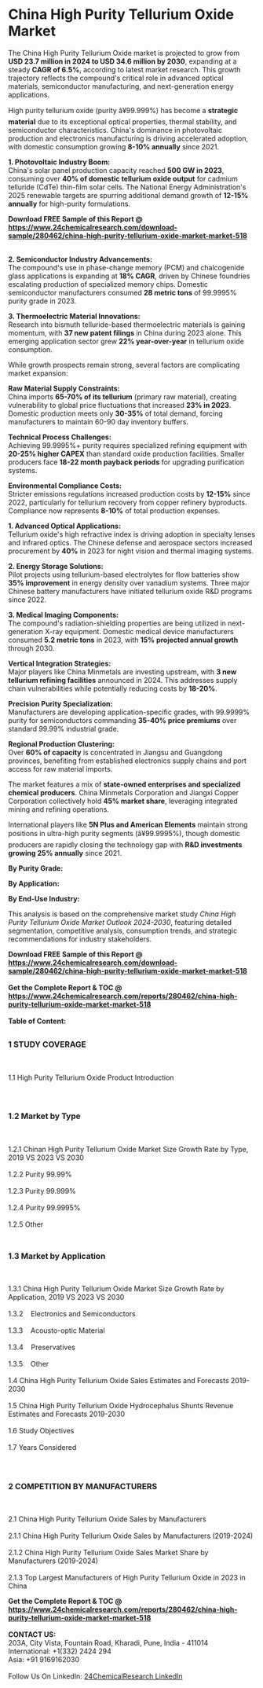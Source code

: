 <h1>China High Purity Tellurium Oxide Market</h1><p>The China High Purity Tellurium Oxide market is projected to grow from <strong>USD 23.7 million in 2024 to USD 34.6 million by 2030</strong>, expanding at a steady <strong>CAGR of 6.5%</strong>, according to latest market research. This growth trajectory reflects the compound's critical role in advanced optical materials, semiconductor manufacturing, and next-generation energy applications.</p><p>High purity tellurium oxide (purity â¥99.999%) has become a <strong>strategic material</strong> due to its exceptional optical properties, thermal stability, and semiconductor characteristics. China's dominance in photovoltaic production and electronics manufacturing is driving accelerated adoption, with domestic consumption growing <strong>8-10% annually</strong> since 2021.</p><p><strong>1. Photovoltaic Industry Boom:</strong><br>
China's solar panel production capacity reached <strong>500 GW in 2023</strong>, consuming over <strong>40% of domestic tellurium oxide output</strong> for cadmium telluride (CdTe) thin-film solar cells. The National Energy Administration's 2025 renewable targets are spurring additional demand growth of <strong>12-15% annually</strong> for high-purity formulations.</p><div><b>Download FREE Sample of this Report @ 
            <a href="https://www.24chemicalresearch.com/download-sample/280462/china-high-purity-tellurium-oxide-market-market-518">
            https://www.24chemicalresearch.com/download-sample/280462/china-high-purity-tellurium-oxide-market-market-518</a></b></div><br><p><strong>2. Semiconductor Industry Advancements:</strong><br>
The compound's use in phase-change memory (PCM) and chalcogenide glass applications is expanding at <strong>18% CAGR</strong>, driven by Chinese foundries escalating production of specialized memory chips. Domestic semiconductor manufacturers consumed <strong>28 metric tons</strong> of 99.9995% purity grade in 2023.</p><p><strong>3. Thermoelectric Material Innovations:</strong><br>
Research into bismuth telluride-based thermoelectric materials is gaining momentum, with <strong>37 new patent filings</strong> in China during 2023 alone. This emerging application sector grew <strong>22% year-over-year</strong> in tellurium oxide consumption.</p><p>While growth prospects remain strong, several factors are complicating market expansion:</p><p><strong>Raw Material Supply Constraints:</strong><br>
China imports <strong>65-70% of its tellurium</strong> (primary raw material), creating vulnerability to global price fluctuations that increased <strong>23% in 2023</strong>. Domestic production meets only <strong>30-35%</strong> of total demand, forcing manufacturers to maintain 60-90 day inventory buffers.</p><p><strong>Technical Process Challenges:</strong><br>
Achieving 99.9995%+ purity requires specialized refining equipment with <strong>20-25% higher CAPEX</strong> than standard oxide production facilities. Smaller producers face <strong>18-22 month payback periods</strong> for upgrading purification systems.</p><p><strong>Environmental Compliance Costs:</strong><br>
Stricter emissions regulations increased production costs by <strong>12-15%</strong> since 2022, particularly for tellurium recovery from copper refinery byproducts. Compliance now represents <strong>8-10%</strong> of total production expenses.</p><p><strong>1. Advanced Optical Applications:</strong><br>
Tellurium oxide's high refractive index is driving adoption in specialty lenses and infrared optics. The Chinese defense and aerospace sectors increased procurement by <strong>40%</strong> in 2023 for night vision and thermal imaging systems.</p><p><strong>2. Energy Storage Solutions:</strong><br>
Pilot projects using tellurium-based electrolytes for flow batteries show <strong>35% improvement</strong> in energy density over vanadium systems. Three major Chinese battery manufacturers have initiated tellurium oxide R&amp;D programs since 2022.</p><p><strong>3. Medical Imaging Components:</strong><br>
The compound's radiation-shielding properties are being utilized in next-generation X-ray equipment. Domestic medical device manufacturers consumed <strong>5.2 metric tons</strong> in 2023, with <strong>15% projected annual growth</strong> through 2030.</p><p><strong>Vertical Integration Strategies:</strong><br>
Major players like China Minmetals are investing upstream, with <strong>3 new tellurium refining facilities</strong> announced in 2024. This addresses supply chain vulnerabilities while potentially reducing costs by <strong>18-20%</strong>.</p><p><strong>Precision Purity Specialization:</strong><br>
Manufacturers are developing application-specific grades, with 99.9999% purity for semiconductors commanding <strong>35-40% price premiums</strong> over standard 99.99% industrial grade.</p><p><strong>Regional Production Clustering:</strong><br>
Over <strong>60% of capacity</strong> is concentrated in Jiangsu and Guangdong provinces, benefiting from established electronics supply chains and port access for raw material imports.</p><p>The market features a mix of <strong>state-owned enterprises and specialized chemical producers</strong>. China Minmetals Corporation and Jiangxi Copper Corporation collectively hold <strong>45% market share</strong>, leveraging integrated mining and refining operations.</p><p>International players like <strong>5N Plus and American Elements</strong> maintain strong positions in ultra-high purity segments (â¥99.9995%), though domestic producers are rapidly closing the technology gap with <strong>R&amp;D investments growing 25% annually</strong> since 2021.</p><p><strong>By Purity Grade:</strong></p><p><strong>By Application:</strong></p><p><strong>By End-Use Industry:</strong></p><p>This analysis is based on the comprehensive market study <em>China High Purity Tellurium Oxide Market Outlook 2024-2030</em>, featuring detailed segmentation, competitive analysis, consumption trends, and strategic recommendations for industry stakeholders.</p><div><b>Download FREE Sample of this Report @ 
            <a href="https://www.24chemicalresearch.com/download-sample/280462/china-high-purity-tellurium-oxide-market-market-518">
            https://www.24chemicalresearch.com/download-sample/280462/china-high-purity-tellurium-oxide-market-market-518</a></b></div><br><div><b>Get the Complete Report & TOC @ 
            <a href="https://www.24chemicalresearch.com/reports/280462/china-high-purity-tellurium-oxide-market-market-518">
            https://www.24chemicalresearch.com/reports/280462/china-high-purity-tellurium-oxide-market-market-518</a></b></div><br>
            <b>Table of Content:</b><p><h2><span style="font-size:16px"><strong>1 STUDY COVERAGE</strong></span></h2><br />
<p>1.1 High Purity Tellurium Oxide Product Introduction</p><br />
<h2><span style="font-size:16px"><strong>1.2 Market by Type</strong></span></h2><br />
<p>1.2.1 Chinan High Purity Tellurium Oxide Market Size Growth Rate by Type, 2019 VS 2023 VS 2030<br /><br />
1.2.2 Purity 99.99%&nbsp;&nbsp; &nbsp;<br /><br />
1.2.3 Purity 99.999%<br /><br />
1.2.4 Purity 99.9995%<br /><br />
1.2.5 Other<br /><br />
<h2><span style="font-size:16px"><strong>1.3 Market by Application</strong></span></h2><br />
<p>1.3.1 China High Purity Tellurium Oxide Market Size Growth Rate by Application, 2019 VS 2023 VS 2030<br /><br />
1.3.2&nbsp;&nbsp; &nbsp;Electronics and Semiconductors<br /><br />
1.3.3&nbsp;&nbsp; &nbsp;Acousto-optic Material<br /><br />
1.3.4&nbsp;&nbsp; &nbsp;Preservatives<br /><br />
1.3.5&nbsp;&nbsp; &nbsp;Other<br /><br />
1.4 China High Purity Tellurium Oxide Sales Estimates and Forecasts 2019-2030<br /><br />
1.5 China High Purity Tellurium Oxide Hydrocephalus Shunts Revenue Estimates and Forecasts 2019-2030<br /><br />
1.6 Study Objectives<br /><br />
1.7 Years Considered</p><br />
<h2><span style="font-size:16px"><strong>2 COMPETITION BY MANUFACTURERS</strong></span></h2><br />
<p>2.1 China High Purity Tellurium Oxide Sales by Manufacturers<br /><br />
2.1.1 China High Purity Tellurium Oxide Sales by Manufacturers (2019-2024)<br /><br />
2.1.2 China High Purity Tellurium Oxide Sales Market Share by Manufacturers (2019-2024)<br /><br />
2.1.3 Top Largest Manufacturers of High Purity Tellurium Oxide in 2023 in China<br /></p><div><b>Get the Complete Report & TOC @ 
            <a href="https://www.24chemicalresearch.com/reports/280462/china-high-purity-tellurium-oxide-market-market-518">
            https://www.24chemicalresearch.com/reports/280462/china-high-purity-tellurium-oxide-market-market-518</a></b></div><br><b>CONTACT US:</b><br>
            203A, City Vista, Fountain Road, Kharadi, Pune, India - 411014<br>
            International: +1(332) 2424 294<br>
            Asia: +91 9169162030 <br><br>
            Follow Us On LinkedIn: <a href="https://www.linkedin.com/company/24chemicalresearch/">24ChemicalResearch LinkedIn</a>